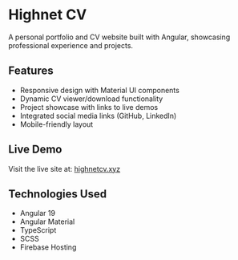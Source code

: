# Highnet CV

A personal portfolio and CV website built with Angular, showcasing professional experience and projects.

## Features

- Responsive design with Material UI components
- Dynamic CV viewer/download functionality
- Project showcase with links to live demos
- Integrated social media links (GitHub, LinkedIn)
- Mobile-friendly layout

## Live Demo

Visit the live site at: [highnetcv.xyz](https://www.highnetcv.xyz)

## Technologies Used

- Angular 19
- Angular Material
- TypeScript
- SCSS
- Firebase Hosting
